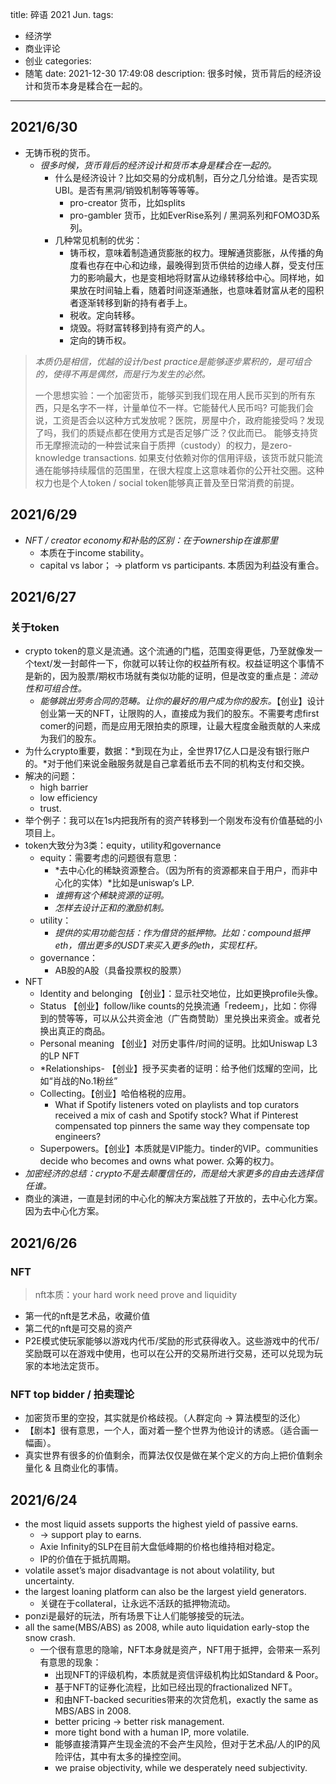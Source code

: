 title: 碎语 2021 Jun.
tags:
  - 经济学
  - 商业评论
  - 创业
categories:
  - 随笔
date: 2021-12-30 17:49:08
description: 很多时候，货币背后的经济设计和货币本身是糅合在一起的。
---


## 2021/6/30

- 无铸币税的货币。
	- *很多时候，货币背后的经济设计和货币本身是糅合在一起的。*
		- 什么是经济设计？比如交易的分成机制，百分之几分给谁。是否实现UBI。是否有黑洞/销毁机制等等等等。
			- pro-creator 货币，比如splits
			- pro-gambler 货币，比如EverRise系列 / 黑洞系列和FOMO3D系列。
		- 几种常见机制的优劣：
			- 铸币权，意味着制造通货膨胀的权力。理解通货膨胀，从传播的角度看也存在中心和边缘，最晚得到货币供给的边缘人群，受支付压力的影响最大，也是变相地将财富从边缘转移给中心。同样地，如果放在时间轴上看，随着时间逐渐通胀，也意味着财富从老的囤积者逐渐转移到新的持有者手上。
			- 税收。定向转移。
			- 烧毁。将财富转移到持有资产的人。
			- 定向的铸币权。
> *本质仍是相信，优越的设计/best practice是能够逐步累积的，是可组合的，使得不再是偶然，而是行为发生的必然。*
>  
> 一个思想实验：一个加密货币，能够买到我们现在用人民币买到的所有东西，只是名字不一样，计量单位不一样。它能替代人民币吗? 可能我们会说，工资是否会以这种方式发放呢？医院，房屋中介，政府能接受吗？发现了吗，我们的质疑点都在使用方式是否足够广泛？仅此而已。
> 能够支持货币无摩擦流动的一种尝试来自于质押（custody）的权力，是zero-knowledge transactions.  如果支付依赖对你的信用评级，该货币就只能流通在能够持续履信的范围里，在很大程度上这意味着你的公开社交圈。这种权力也是个人token / social token能够真正普及至日常消费的前提。


## 2021/6/29

- *NFT / creator economy和补贴的区别：在于ownership在谁那里*
	- 本质在于income stability。
	- capital vs labor； -> platform vs participants. 本质因为利益没有重合。

## 2021/6/27

### 关于token

- crypto token的意义是流通。这个流通的门槛，范围变得更低，乃至就像发一个text/发一封邮件一下，你就可以转让你的权益所有权。权益证明这个事情不是新的，因为股票/期权市场就有类似功能的证明，但是改变的重点是：*流动性和可组合性。*
	- *能够跳出劳务合同的范畴。让你的最好的用户成为你的股东。*【创业】设计创业第一天的NFT，让限购的人，直接成为我们的股东。不需要考虑first comer的问题，而是应用无限拍卖的原理，让最大程度金融贡献的人来成为我们的股东。
- 为什么crypto重要，数据：*到现在为止，全世界17亿人口是没有银行账户的。*对于他们来说金融服务就是自己拿着纸币去不同的机构支付和交换。
- 解决的问题：
	- high barrier
	- low efficiency 
	- trust.
- 举个例子：我可以在1s内把我所有的资产转移到一个刚发布没有价值基础的小项目上。
- token大致分为3类：equity，utility和governance
	- equity：需要考虑的问题很有意思：
		- *去中心化的稀缺资源整合。（因为所有的资源都来自于用户，而非中心化的实体）*比如是uniswap‘s LP.
		- *谁拥有这个稀缺资源的证明。*
		- *怎样去设计正和的激励机制。*
	- utility：
		- *提供的实用功能包括：作为借贷的抵押物。比如：compound抵押eth，借出更多的USDT来买入更多的eth，实现杠杆。*
	- 	governance：
		- AB股的A股（具备投票权的股票）
- NFT
	- Identity and belonging 【创业】：显示社交地位，比如更换profile头像。
	- Status 【创业】follow/like counts的兑换流通「redeem」，比如：你得到的赞等等，可以从公共资金池（广告商赞助）里兑换出来资金。或者兑换出真正的商品。
	- Personal meaning 【创业】对历史事件/时间的证明。比如Uniswap L3的LP NFT
	- *Relationships- 【创业】授予买卖者的证明：给予他们炫耀的空间，比如“肖战的No.1粉丝”
	- Collecting。【创业】哈伯格税的应用。
		- What if Spotify listeners voted on playlists and top curators received a mix of cash and Spotify stock? What if Pinterest compensated top pinners the same way they compensate top engineers? 
	- Superpowers。【创业】本质就是VIP能力。tinder的VIP。communities decide who becomes and owns what power. 众筹的权力。
- *加密经济的总结：crypto不是去颠覆信任的，而是给大家更多的自由去选择信任谁。*
- 商业的演进，一直是封闭的中心化的解决方案战胜了开放的，去中心化方案。因为去中心化方案。


## 2021/6/26

### NFT

> nft本质：your hard work need prove and liquidity
- 第一代的nft是艺术品，收藏价值
- 第二代的nft是可交易的资产
- P2E模式使玩家能够以游戏内代币/奖励的形式获得收入。这些游戏中的代币/奖励既可以在游戏中使用，也可以在公开的交易所进行交易，还可以兑现为玩家的本地法定货币。

### NFT top bidder / 拍卖理论

- 加密货币里的空投，其实就是价格歧视。（人群定向 -> 算法模型的泛化）
- 【剧本】很有意思，一个人，面对着一整个世界为他设计的诱惑。（适合画一幅画）。
- 真实世界有很多的价值剩余，而算法仅仅是做在某个定义的方向上把价值剩余量化 & 且商业化的事情。


## 2021/6/24

- the most liquid assets supports the highest yield of passive earns. 
	- -> support play to earns. 
	- Axie Infinity的SLP在目前大盘低峰期的价格也维持相对稳定。
	- IP的价值在于抵抗周期。
- volatile asset’s major disadvantage is not about volatility, but uncertainty. 
- the largest loaning platform can also be the largest yield generators. 
	- 关键在于collateral，让永远不活跃的抵押物流动。
- ponzi是最好的玩法，所有场景下让人们能够接受的玩法。
- all the same(MBS/ABS) as 2008, while auto liquidation early-stop the snow crash. 
	- 一个很有意思的隐喻，NFT本身就是资产，NFT用于抵押，会带来一系列有意思的现象：
		- 出现NFT的评级机构，本质就是资信评级机构比如Standard & Poor。
		- 基于NFT的证券化流程，比如已经出现的fractionalized NFT。
		- 和由NFT-backed securities带来的次贷危机，exactly the same as MBS/ABS in 2008. 
		- better pricing -> better risk management. 
		- more tight bond with a human IP, more volatile. 
		- 能够直接清算产生现金流的不会产生风险，但对于艺术品/人的IP的风险评估，其中有太多的操控空间。
		- we praise objectivity, while we desperately need subjectivity. 
